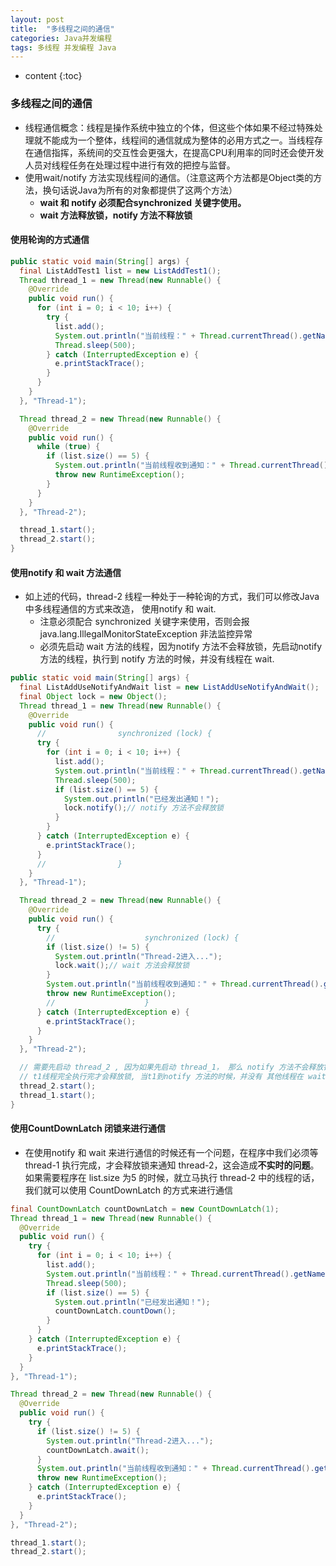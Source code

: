 ```yaml
---
layout: post
title:  "多线程之间的通信"
categories: Java并发编程
tags: 多线程 并发编程 Java
---
```


* content
{:toc}

### 多线程之间的通信

* 线程通信概念：线程是操作系统中独立的个体，但这些个体如果不经过特殊处理就不能成为一个整体，线程间的通信就成为整体的必用方式之一。当线程存在通信指挥，系统间的交互性会更强大，在提高CPU利用率的同时还会使开发人员对线程任务在处理过程中进行有效的把控与监督。
* 使用wait/notify 方法实现线程间的通信。（注意这两个方法都是Object类的方法，换句话说Java为所有的对象都提供了这两个方法）
  * **wait 和 notify 必须配合synchronized 关键字使用。**
  * **wait 方法释放锁，notify 方法不释放锁**



#### 使用轮询的方式通信

```java
public static void main(String[] args) {
  final ListAddTest1 list = new ListAddTest1();
  Thread thread_1 = new Thread(new Runnable() {
    @Override
    public void run() {
      for (int i = 0; i < 10; i++) {
        try {
          list.add();
          System.out.println("当前线程：" + Thread.currentThread().getName() + " 添加一个元素！");
          Thread.sleep(500);
        } catch (InterruptedException e) {
          e.printStackTrace();
        }
      }
    }
  }, "Thread-1");

  Thread thread_2 = new Thread(new Runnable() {
    @Override
    public void run() {
      while (true) {
        if (list.size() == 5) {
          System.out.println("当前线程收到通知：" + Thread.currentThread().getName() + " list size = 5 线程停止..");
          throw new RuntimeException();
        }
      }
    }
  }, "Thread-2");

  thread_1.start();
  thread_2.start();
}
```



#### 使用notify 和 wait 方法通信

* 如上述的代码，thread-2 线程一种处于一种轮询的方式，我们可以修改Java中多线程通信的方式来改造， 使用notify 和 wait. 
  * 注意必须配合 synchronized 关键字来使用，否则会报 java.lang.IllegalMonitorStateException 非法监控异常
  * 必须先启动 wait 方法的线程，因为notify 方法不会释放锁，先启动notify 方法的线程，执行到 notify 方法的时候，并没有线程在 wait.



```java
public static void main(String[] args) {
  final ListAddUseNotifyAndWait list = new ListAddUseNotifyAndWait();
  final Object lock = new Object();
  Thread thread_1 = new Thread(new Runnable() {
    @Override
    public void run() {
      //                synchronized (lock) {
      try {
        for (int i = 0; i < 10; i++) {
          list.add();
          System.out.println("当前线程：" + Thread.currentThread().getName() + " 添加一个元素！");
          Thread.sleep(500);
          if (list.size() == 5) {
            System.out.println("已经发出通知！");
            lock.notify();// notify 方法不会释放锁
          }
        }
      } catch (InterruptedException e) {
        e.printStackTrace();
      }
      //                }
    }
  }, "Thread-1");

  Thread thread_2 = new Thread(new Runnable() {
    @Override
    public void run() {
      try {
        //                    synchronized (lock) {
        if (list.size() != 5) {
          System.out.println("Thread-2进入...");
          lock.wait();// wait 方法会释放锁
        }
        System.out.println("当前线程收到通知：" + Thread.currentThread().getName() + " list size = 5 线程停止..");
        throw new RuntimeException();
        //                    }
      } catch (InterruptedException e) {
        e.printStackTrace();
      }
    }
  }, "Thread-2");

  // 需要先启动 thread_2 , 因为如果先启动 thread_1， 那么 notify 方法不会释放锁，
  // t1线程完全执行完才会释放锁, 当t1到notify 方法的时候，并没有 其他线程在 wait
  thread_2.start();
  thread_1.start();
}
```



#### 使用CountDownLatch 闭锁来进行通信

* 在使用notify 和 wait 来进行通信的时候还有一个问题，在程序中我们必须等 thread-1 执行完成，才会释放锁来通知 thread-2，这会造成**不实时的问题**。如果需要程序在 list.size 为5 的时候，就立马执行 thread-2 中的线程的话，我们就可以使用 CountDownLatch 的方式来进行通信



```java
final CountDownLatch countDownLatch = new CountDownLatch(1);
Thread thread_1 = new Thread(new Runnable() {
  @Override
  public void run() {
    try {
      for (int i = 0; i < 10; i++) {
        list.add();
        System.out.println("当前线程：" + Thread.currentThread().getName() + " 添加一个元素！");
        Thread.sleep(500);
        if (list.size() == 5) {
          System.out.println("已经发出通知！");
          countDownLatch.countDown();
        }
      }
    } catch (InterruptedException e) {
      e.printStackTrace();
    }
  }
}, "Thread-1");

Thread thread_2 = new Thread(new Runnable() {
  @Override
  public void run() {
    try {
      if (list.size() != 5) {
        System.out.println("Thread-2进入...");
        countDownLatch.await();
      }
      System.out.println("当前线程收到通知：" + Thread.currentThread().getName() + " list size = 5 线程停止..");
      throw new RuntimeException();
    } catch (InterruptedException e) {
      e.printStackTrace();
    }
  }
}, "Thread-2");

thread_1.start();
thread_2.start();
```







